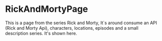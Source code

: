 # RickAndMortyPage
This is a page from the series Rick and Morty, It`s around consume an API (Rick and Morty Api), characters, locations, episodes and a small description series. It's shown here.
